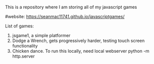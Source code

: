 This is a repository where I am storing all of my javascript games

#website: https://seanmac11741.github.io/javascriptgames/

List of games:
  1. jsgame1, a simple platformer
  2. Dodge a Wrench, gets progressively harder, testing touch screen functionality
  3. Chicken dance. To run this locally, need local webserver
    python -m http.server
